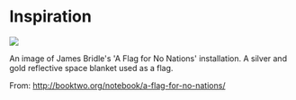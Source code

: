 # Inspiration

![](https://db-feed.s3.amazonaws.com/legacy/24377010521_fe3de86c3d_k.jpg)

An image of James Bridle's 'A Flag for No Nations' installation. A silver and gold reflective space blanket used as a flag.

From: http://booktwo.org/notebook/a-flag-for-no-nations/